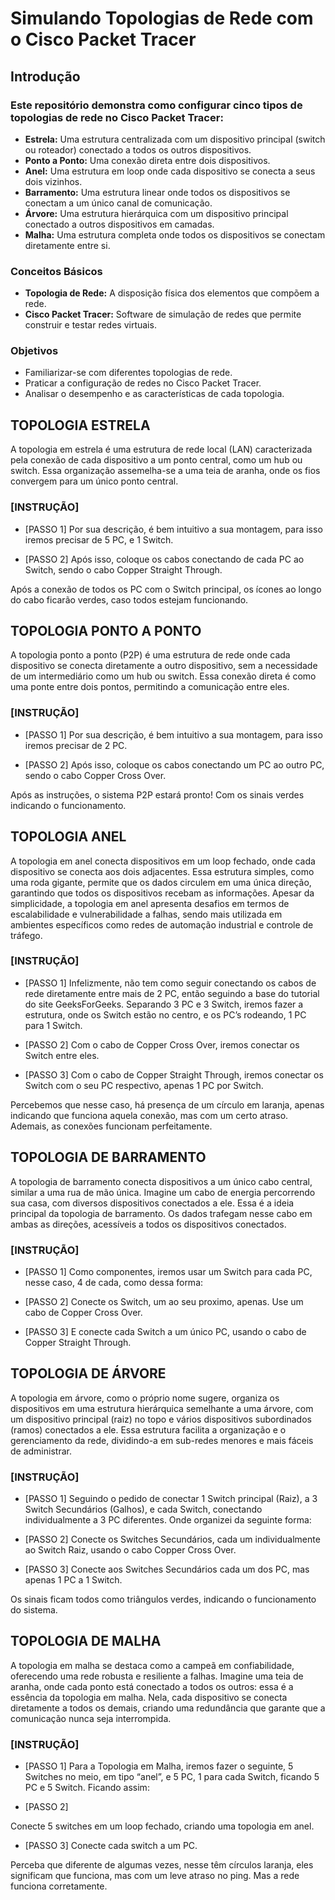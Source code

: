 # **Simulando Topologias de Rede com o Cisco Packet Tracer**
## **Introdução**

### Este repositório demonstra como configurar cinco tipos de topologias de rede no Cisco Packet Tracer:

* **Estrela:** Uma estrutura centralizada com um dispositivo principal (switch ou roteador) conectado a todos os outros dispositivos.
* **Ponto a Ponto:** Uma conexão direta entre dois dispositivos.
* **Anel:** Uma estrutura em loop onde cada dispositivo se conecta a seus dois vizinhos.
* **Barramento:** Uma estrutura linear onde todos os dispositivos se conectam a um único canal de comunicação.
* **Árvore:** Uma estrutura hierárquica com um dispositivo principal conectado a outros dispositivos em camadas.
* **Malha:** Uma estrutura completa onde todos os dispositivos se conectam diretamente entre si.

### Conceitos Básicos

* **Topologia de Rede:** A disposição física dos elementos que compõem a rede.
* **Cisco Packet Tracer:** Software de simulação de redes que permite construir e testar redes virtuais.

### Objetivos

* Familiarizar-se com diferentes topologias de rede.
* Praticar a configuração de redes no Cisco Packet Tracer.
* Analisar o desempenho e as características de cada topologia.


## **TOPOLOGIA ESTRELA**

A topologia em estrela é uma estrutura de rede local (LAN) caracterizada pela conexão de cada dispositivo a um ponto central, como um hub ou switch. Essa organização assemelha-se a uma teia de aranha, onde os fios convergem para um único ponto central.

### [INSTRUÇÃO]
* [PASSO 1]
Por sua descrição, é bem intuitivo a sua montagem, para isso iremos precisar de 5 PC, e 1 Switch.

* [PASSO 2]
Após isso, coloque os cabos conectando de cada PC ao Switch, sendo o cabo Copper Straight Through.

Após a conexão de todos os PC com o Switch principal, os ícones ao longo do cabo ficarão verdes, caso todos estejam funcionando. 

## **TOPOLOGIA PONTO A PONTO**

A topologia ponto a ponto (P2P) é uma estrutura de rede onde cada dispositivo se conecta diretamente a outro dispositivo, sem a necessidade de um intermediário como um hub ou switch. Essa conexão direta é como uma ponte entre dois pontos, permitindo a comunicação entre eles.

### [INSTRUÇÃO]

* [PASSO 1]
Por sua descrição, é bem intuitivo a sua montagem, para isso iremos precisar de 2 PC.

* [PASSO 2]
Após isso, coloque os cabos conectando um PC ao outro PC, sendo o cabo Copper Cross Over.

Após as instruções, o sistema P2P estará pronto! Com os sinais verdes indicando o funcionamento.

## **TOPOLOGIA ANEL**

A topologia em anel conecta dispositivos em um loop fechado, onde cada dispositivo se conecta aos dois adjacentes. Essa estrutura simples, como uma roda gigante, permite que os dados circulem em uma única direção, garantindo que todos os dispositivos recebam as informações. Apesar da simplicidade, a topologia em anel apresenta desafios em termos de escalabilidade e vulnerabilidade a falhas, sendo mais utilizada em ambientes específicos como redes de automação industrial e controle de tráfego.

### [INSTRUÇÃO]

* [PASSO 1]
Infelizmente, não tem como seguir conectando os cabos de rede diretamente entre mais de 2 PC, então seguindo a base do tutorial do site GeeksForGeeks. Separando 3 PC e 3 Switch, iremos fazer a estrutura, onde os Switch estão no centro, e os PC’s rodeando, 1 PC para 1 Switch.

* [PASSO 2]
Com o cabo de Copper Cross Over, iremos conectar os Switch entre eles.

* [PASSO 3]
Com o cabo de Copper Straight Through, iremos conectar os Switch com o seu PC respectivo, apenas 1 PC por Switch.

Percebemos que nesse caso, há presença de um círculo em laranja, apenas indicando que funciona aquela conexão, mas com um certo atraso. Ademais, as conexões funcionam perfeitamente.

## **TOPOLOGIA DE BARRAMENTO**

A topologia de barramento conecta dispositivos a um único cabo central, similar a uma rua de mão única. Imagine um cabo de energia percorrendo sua casa, com diversos dispositivos conectados a ele. Essa é a ideia principal da topologia de barramento. Os dados trafegam nesse cabo em ambas as direções, acessíveis a todos os dispositivos conectados.

### [INSTRUÇÃO]

* [PASSO 1]
Como componentes, iremos usar um Switch para cada PC, nesse caso, 4 de cada, como dessa forma:

* [PASSO 2]
Conecte os Switch, um ao seu proximo, apenas. Use um cabo de Copper Cross Over.

* [PASSO 3]
E conecte cada Switch a um único PC, usando o cabo de Copper Straight Through.

## **TOPOLOGIA DE ÁRVORE**

A topologia em árvore, como o próprio nome sugere, organiza os dispositivos em uma estrutura hierárquica semelhante a uma árvore, com um dispositivo principal (raiz) no topo e vários dispositivos subordinados (ramos) conectados a ele. Essa estrutura facilita a organização e o gerenciamento da rede, dividindo-a em sub-redes menores e mais fáceis de administrar.

### [INSTRUÇÃO]

* [PASSO 1]
Seguindo o pedido de conectar 1 Switch principal (Raiz), a 3 Switch Secundários (Galhos), e cada Switch, conectando individualmente a 3 PC diferentes. Onde organizei da seguinte forma:

* [PASSO 2]
Conecte os Switches Secundários, cada um individualmente ao Switch Raiz, usando o cabo Copper Cross Over.

* [PASSO 3]
Conecte aos Switches Secundários cada um dos PC, mas apenas 1 PC a 1 Switch.

Os sinais ficam todos como triângulos verdes, indicando o funcionamento do sistema.

## **TOPOLOGIA DE MALHA**

A topologia em malha se destaca como a campeã em confiabilidade, oferecendo uma rede robusta e resiliente a falhas. Imagine uma teia de aranha, onde cada ponto está conectado a todos os outros: essa é a essência da topologia em malha. Nela, cada dispositivo se conecta diretamente a todos os demais, criando uma redundância que garante que a comunicação nunca seja interrompida.

### [INSTRUÇÃO]

* [PASSO 1]
Para a Topologia em Malha, iremos fazer o seguinte, 5 Switches no meio, em tipo “anel”, e 5 PC, 1 para cada Switch, ficando 5 PC e 5 Switch. Ficando assim:

* [PASSO 2]

Conecte 5 switches em um loop fechado, criando uma topologia em anel.

* [PASSO 3]
Conecte cada switch a um PC.

Perceba que diferente de algumas vezes, nesse têm círculos laranja, eles significam que funciona, mas com um leve atraso no ping. Mas a rede funciona corretamente.
